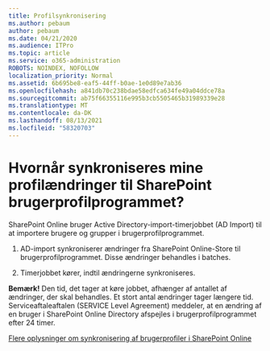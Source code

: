 ```yaml
---
title: Profilsynkronisering
ms.author: pebaum
author: pebaum
ms.date: 04/21/2020
ms.audience: ITPro
ms.topic: article
ms.service: o365-administration
ROBOTS: NOINDEX, NOFOLLOW
localization_priority: Normal
ms.assetid: 6b695be8-eaf5-44ff-b0ae-1e0d89e7ab36
ms.openlocfilehash: a841db70c238bdae58edfca634fe49a04ddce78a
ms.sourcegitcommit: ab75f66355116e995b3cb5505465b31989339e28
ms.translationtype: MT
ms.contentlocale: da-DK
ms.lasthandoff: 08/13/2021
ms.locfileid: "58320703"
---
```

# <a name="when-do-my-profile-changes-sync-to-the-sharepoint-user-profile-application"></a>Hvornår synkroniseres mine profilændringer til SharePoint brugerprofilprogrammet?

SharePoint Online bruger Active Directory-import-timerjobbet (AD Import) til at importere brugere og grupper i brugerprofilprogrammet. 
  
1. AD-import synkroniserer ændringer fra SharePoint Online-Store til brugerprofilprogrammet. Disse ændringer behandles i batches.
    
2. Timerjobbet kører, indtil ændringerne synkroniseres.
    
**Bemærk!** Den tid, det tager at køre jobbet, afhænger af antallet af ændringer, der skal behandles. Et stort antal ændringer tager længere tid. Serviceaftaleaftalen (SERVICE Level Agreement) meddeler, at en ændring af en bruger i SharePoint Online Directory afspejles i brugerprofilprogrammet efter 24 timer. 
  
[Flere oplysninger om synkronisering af brugerprofiler i SharePoint Online](https://go.microsoft.com/fwlink/?linkid=875671)
  


